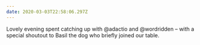 ```yaml
---
date: 2020-03-03T22:58:06.297Z
---
```

Lovely evening spent catching up with @adactio and @wordridden – with a special shoutout to Basil the dog who briefly joined our table.
